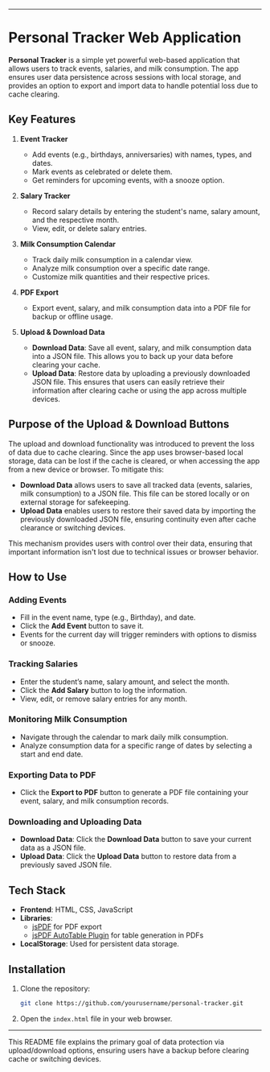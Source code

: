 

---

# Personal Tracker Web Application

**Personal Tracker** is a simple yet powerful web-based application that allows users to track events, salaries, and milk consumption. The app ensures user data persistence across sessions with local storage, and provides an option to export and import data to handle potential loss due to cache clearing.

## Key Features

1. **Event Tracker**
   - Add events (e.g., birthdays, anniversaries) with names, types, and dates.
   - Mark events as celebrated or delete them.
   - Get reminders for upcoming events, with a snooze option.

2. **Salary Tracker**
   - Record salary details by entering the student's name, salary amount, and the respective month.
   - View, edit, or delete salary entries.

3. **Milk Consumption Calendar**
   - Track daily milk consumption in a calendar view.
   - Analyze milk consumption over a specific date range.
   - Customize milk quantities and their respective prices.

4. **PDF Export**
   - Export event, salary, and milk consumption data into a PDF file for backup or offline usage.

5. **Upload & Download Data**
   - **Download Data**: Save all event, salary, and milk consumption data into a JSON file. This allows you to back up your data before clearing your cache.
   - **Upload Data**: Restore data by uploading a previously downloaded JSON file. This ensures that users can easily retrieve their information after clearing cache or using the app across multiple devices.

## Purpose of the Upload & Download Buttons

The upload and download functionality was introduced to prevent the loss of data due to cache clearing. Since the app uses browser-based local storage, data can be lost if the cache is cleared, or when accessing the app from a new device or browser. To mitigate this:

- **Download Data** allows users to save all tracked data (events, salaries, milk consumption) to a JSON file. This file can be stored locally or on external storage for safekeeping.
- **Upload Data** enables users to restore their saved data by importing the previously downloaded JSON file, ensuring continuity even after cache clearance or switching devices.

This mechanism provides users with control over their data, ensuring that important information isn't lost due to technical issues or browser behavior.

## How to Use

### Adding Events
- Fill in the event name, type (e.g., Birthday), and date.
- Click the **Add Event** button to save it.
- Events for the current day will trigger reminders with options to dismiss or snooze.

### Tracking Salaries
- Enter the student’s name, salary amount, and select the month.
- Click the **Add Salary** button to log the information.
- View, edit, or remove salary entries for any month.

### Monitoring Milk Consumption
- Navigate through the calendar to mark daily milk consumption.
- Analyze consumption data for a specific range of dates by selecting a start and end date.

### Exporting Data to PDF
- Click the **Export to PDF** button to generate a PDF file containing your event, salary, and milk consumption records.

### Downloading and Uploading Data
- **Download Data**: Click the **Download Data** button to save your current data as a JSON file.
- **Upload Data**: Click the **Upload Data** button to restore data from a previously saved JSON file.

## Tech Stack

- **Frontend**: HTML, CSS, JavaScript
- **Libraries**:
  - [jsPDF](https://github.com/parallax/jsPDF) for PDF export
  - [jsPDF AutoTable Plugin](https://github.com/simonbengtsson/jsPDF-AutoTable) for table generation in PDFs
- **LocalStorage**: Used for persistent data storage.

## Installation

1. Clone the repository:
   ```bash
   git clone https://github.com/yourusername/personal-tracker.git
   ```
2. Open the `index.html` file in your web browser.

---

This README file explains the primary goal of data protection via upload/download options, ensuring users have a backup before clearing cache or switching devices.
